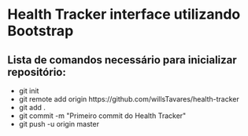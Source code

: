 
<h1>Health Tracker interface utilizando Bootstrap</h1>

<h2>Lista de comandos necessário para inicializar repositório: </h2>

<ul>
<li>git init </li>
<li>
git remote add origin https://github.com/willsTavares/health-tracker
</li>
<li>
git add .
</li>
<li>
git commit -m "Primeiro commit do Health Tracker"
</li>
<li>
git push -u origin master
</li>
